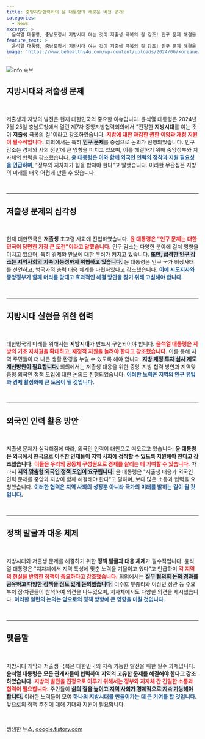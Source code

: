 ```yaml
---
title: 중앙지방협력회의 윤 대통령의 새로운 비전 공개!
categories:
  - News
excerpt: >
  윤석열 대통령, 충남도청서 지방시대 여는 것이 저출생 극복의 길 강조! 인구 문제 해결을 위한 중앙과 지방의 협력 필요성을 역설하며, 외국인 인력 정착 방안 제시. 클릭하고 자세한 내용을 확인하세요!
feature_text: >
  윤석열 대통령, 충남도청서 지방시대 여는 것이 저출생 극복의 길 강조! 인구 문제 해결을 위한 중앙과 지방의 협력 필요성을 역설하며, 외국인 인력 정착 방안 제시. 클릭하고 자세한 내용을 확인하세요!
image: 'https://www.behealthy4u.com/wp-content/uploads/2024/06/koreanews.jpg'
---
```


<p><img src="https://www.behealthy4u.com/wp-content/uploads/2024/06/koreanews.jpg" alt="info 속보" /></p>

<h2 data-ke-size="size26">지방시대와 저출생 문제</h2>

<p data-ke-size="size16">&nbsp;</p>

<p>저출생과 지방의 발전은 현재 대한민국의 중요한 이슈입니다. 윤석열 대통령은 2024년 7월 25일 충남도청에서 열린 제7차 중앙지방협력회의에서 "진정한 <b>지방시대</b>를 여는 것이 <b>저출생</b> 극복의 길"이라고 강조하였습니다. <b><span style="color: #ee2323;">지방에 대한 과감한 권한 이양과 재정 지원이 필수적입니다.</span></b> 회의에서는 특히 <b><span style="background-color: #21538527;">인구 문제</span></b>를 중심으로 논의가 진행되었습니다. 인구 감소는 경제와 사회 전반에 큰 영향을 미치고 있으며, 이를 해결하기 위해 중앙정부와 지자체의 협력을 강조했습니다. <b><span style="color: #1a5490;">윤 대통령은 이와 함께 외국인 인력의 정착과 지원 필요성을 언급하며</span></b>, "정부와 지자체가 힘을 합쳐야 한다"고 말했습니다. 이러한 무관심은 지방의 미래를 더욱 어렵게 만들 수 있습니다.</p></p>

<p data-ke-size="size16">&nbsp;</p>

<hr />

<h2 data-ke-size="size26">저출생 문제의 심각성</h2>

<p data-ke-size="size16">&nbsp;</p>

<p>현재 대한민국은 <b>저출생</b> 초고령 사회에 진입하였습니다. <b><span style="color: #ee2323;">윤 대통령은 "인구 문제는 대한민국이 당면한 가장 큰 도전"이라고 말했습니다.</span></b> 인구 감소는 다양한 분야에 걸쳐 영향을 미치고 있으며, 특히 경제와 안보에 대한 우려가 커지고 있습니다. <b><span style="background-color: #21538527;">또한, 급격한 인구 감소는 지역사회의 지속 가능성까지 위협하고 있습니다.</span></b> 윤 대통령은 인구 국가 비상사태를 선언하고, 범국가적 총력 대응 체계를 마련하였다고 강조했습니다. <b><span style="color: #1a5490;">이에 시도지사와 중앙정부가 함께 머리를 맞대고 효과적인 해결 방안을 찾기 위해 고심해야 합니다.</span></b></p></p>

<p data-ke-size="size16">&nbsp;</p>

<hr />

<h2 data-ke-size="size26">지방시대 실현을 위한 협력</h2>

<p data-ke-size="size16">&nbsp;</p>

<p>대한민국의 미래를 위해서는 <b>지방시대</b>가 반드시 구현되어야 합니다. <b><span style="color: #ee2323;">윤석열 대통령은 지방의 기초 자치권을 확대하고, 재정적 지원을 늘려야 한다고 강조했습니다.</span></b> 이를 통해 지역 주민들이 더 나은 생활 환경을 누릴 수 있도록 해야 합니다. <b><span style="background-color: #21538527;">지방 재정 투자 심사 제도 개선방안이 필요합니다.</span></b> 회의에서는 저출생 대응을 위한 중앙-지방 협력 방안과 지역맞춤형 외국인 정책 도입에 대한 논의도 진행되었습니다. <b><span style="color: #1a5490;">이러한 노력은 지역의 인구 유입과 경제 활성화에 큰 도움이 될 것입니다.</span></b></p></p>

<p data-ke-size="size16">&nbsp;</p>

<hr />

<h2 data-ke-size="size26">외국인 인력 활용 방안</h2>

<p data-ke-size="size16">&nbsp;</p>

<p>저출생 문제가 심각해짐에 따라, 외국인 인력이 대안으로 떠오르고 있습니다. <b>윤 대통령은 외국에서 한국으로 이주한 인재들이 지역 사회에 정착할 수 있도록 지원해야 한다고 강조했습니다.</b> <b><span style="color: #ee2323;">이들은 우리의 공동체 구성원으로 경제를 살리는 데 기여할 수 있습니다.</span></b> 따라서 <b><span style="background-color: #21538527;">지역 맞춤형 외국인 정책 도입이 요구됩니다.</span></b> 윤 대통령은 "저출생 대응과 외국인 인력 문제를 중앙과 지방이 함께 해결해야 한다"고 말하며, 보다 많은 소통과 협력을 요청했습니다. <b><span style="color: #1a5490;">이러한 협력은 지역 사회의 성장뿐 아니라 국가의 미래를 밝히는 길이 될 것입니다.</span></b></p></p>

<p data-ke-size="size16">&nbsp;</p>

<hr />

<h2 data-ke-size="size26">정책 발굴과 대응 체제</h2>

<p data-ke-size="size16">&nbsp;</p>

<p>지방시대와 저출생 문제를 해결하기 위한 <b>정책 발굴과 대응 체제</b>가 필수적입니다. 윤석열 대통령은 "지자체에서 지역 특성에 맞춘 노력을 기울이고 있다"고 언급하며 <b><span style="color: #ee2323;">각 지역의 현실을 반영한 정책이 중요하다고 강조했습니다.</span></b>  회의에서는 <b><span style="background-color: #21538527;">실무 협의회 논의 경과를 공유하고 다양한 정책을 심도 있게 논의했습니다.</span></b> 이주호 부총리와 이상민 장관 등 주요 부처 장·차관들이 참석하여 의견을 나누었으며, 지자체에서도 다양한 의견을 제시했습니다. <b><span style="color: #1a5490;">이러한 일련의 논의는 앞으로의 정책 방향에 큰 영향을 미칠 것입니다.</span></b></p></p>

<p data-ke-size="size16">&nbsp;</p>

<hr />

<h2 data-ke-size="size26">맺음말</h2>

<p data-ke-size="size16">&nbsp;</p>

<p>지방시대 개막과 저출생 극복은 대한민국의 지속 가능한 발전을 위한 필수 과제입니다. <b>윤석열 대통령은 모든 관계자들이 협력하여 지역의 고유한 문제를 해결해야 한다고 강조하였습니다.</b> <b><span style="color: #ee2323;">지방의 발전을 진정으로 이루기 위해서는 정부와 지자체 간 긴밀한 소통과 협력이 필요합니다.</span></b> 주민들이 <b><span style="background-color: #21538527;">삶의 질을 높이고 지역 사회가 경제적으로 지속 가능해야 합니다.</span></b> 이러한 노력들이 모여 <b><span style="color: #1a5490;">하나의 지방시대를 만들어가는 데 큰 기여를 할 것입니다.</span></b> 앞으로의 정책 추진에 대해 기대와 지원이 필요합니다. <p data-ke-size="size16">&nbsp;</p></p>
생생한 뉴스, <a href="https://qoogle.tistory.com" rel="dofollow">qoogle.tistory.com</a>


